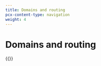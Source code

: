 ```yaml
---
title: Domains and routing
pcx-content-type: navigation
weight: 4
---
```


# Domains and routing

{{<directory-listing>}}